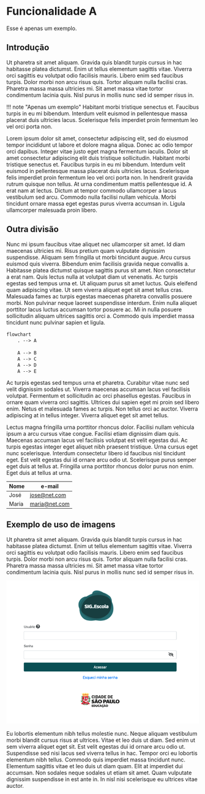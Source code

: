 # Funcionalidade A

Esse é apenas um exemplo.

## Introdução
Ut pharetra sit amet aliquam. Gravida quis blandit turpis cursus in hac habitasse platea dictumst. Enim ut tellus elementum sagittis vitae. Viverra orci sagittis eu volutpat odio facilisis mauris. Libero enim sed faucibus turpis. Dolor morbi non arcu risus quis. Tortor aliquam nulla facilisi cras. Pharetra massa massa ultricies mi. Sit amet massa vitae tortor condimentum lacinia quis. Nisl purus in mollis nunc sed id semper risus in.

!!! note "Apenas um exemplo"
	Habitant morbi tristique senectus et. 
    Faucibus turpis in eu mi bibendum. 
    Interdum velit euismod in pellentesque massa placerat duis ultricies lacus. 
    Scelerisque felis imperdiet proin fermentum leo vel orci porta non. 

Lorem ipsum dolor sit amet, consectetur adipiscing elit, sed do eiusmod tempor incididunt ut labore et dolore magna aliqua. Donec ac odio tempor orci dapibus. Integer vitae justo eget magna fermentum iaculis. Dolor sit amet consectetur adipiscing elit duis tristique sollicitudin. Habitant morbi tristique senectus et. Faucibus turpis in eu mi bibendum. Interdum velit euismod in pellentesque massa placerat duis ultricies lacus. Scelerisque felis imperdiet proin fermentum leo vel orci porta non. In hendrerit gravida rutrum quisque non tellus. At urna condimentum mattis pellentesque id. A erat nam at lectus. Dictum at tempor commodo ullamcorper a lacus vestibulum sed arcu. Commodo nulla facilisi nullam vehicula. Morbi tincidunt ornare massa eget egestas purus viverra accumsan in. Ligula ullamcorper malesuada proin libero.

## Outra divisão
Nunc mi ipsum faucibus vitae aliquet nec ullamcorper sit amet. Id diam maecenas ultricies mi. Risus pretium quam vulputate dignissim suspendisse. Aliquam sem fringilla ut morbi tincidunt augue. Arcu cursus euismod quis viverra. Bibendum enim facilisis gravida neque convallis a. Habitasse platea dictumst quisque sagittis purus sit amet. Non consectetur a erat nam. Quis lectus nulla at volutpat diam ut venenatis. Ac turpis egestas sed tempus urna et. Ut aliquam purus sit amet luctus. Quis eleifend quam adipiscing vitae. Ut sem viverra aliquet eget sit amet tellus cras. Malesuada fames ac turpis egestas maecenas pharetra convallis posuere morbi. Non pulvinar neque laoreet suspendisse interdum. Enim nulla aliquet porttitor lacus luctus accumsan tortor posuere ac. Mi in nulla posuere sollicitudin aliquam ultrices sagittis orci a. Commodo quis imperdiet massa tincidunt nunc pulvinar sapien et ligula.

```mermaid
flowchart
	. --> A
	
	A --> B
	A --> C
	A --> D
	A --> E
```
Ac turpis egestas sed tempus urna et pharetra. Curabitur vitae nunc sed velit dignissim sodales ut. Viverra maecenas accumsan lacus vel facilisis volutpat. Fermentum et sollicitudin ac orci phasellus egestas. Faucibus in ornare quam viverra orci sagittis. Ultrices dui sapien eget mi proin sed libero enim. Netus et malesuada fames ac turpis. Non tellus orci ac auctor. Viverra adipiscing at in tellus integer. Viverra aliquet eget sit amet tellus.

Lectus magna fringilla urna porttitor rhoncus dolor. Facilisi nullam vehicula ipsum a arcu cursus vitae congue. Facilisi etiam dignissim diam quis. Maecenas accumsan lacus vel facilisis volutpat est velit egestas dui. Ac turpis egestas integer eget aliquet nibh praesent tristique. Urna cursus eget nunc scelerisque. Interdum consectetur libero id faucibus nisl tincidunt eget. Est velit egestas dui id ornare arcu odio ut. Scelerisque purus semper eget duis at tellus at. Fringilla urna porttitor rhoncus dolor purus non enim. Eget duis at tellus at urna.

| Nome      | e-mail        |
|-----------|---------------|
| José      | jose@net.com  |
| Maria     | maria@net.com |

## Exemplo de uso de imagens

Ut pharetra sit amet aliquam. Gravida quis blandit turpis cursus in hac habitasse platea dictumst. Enim ut tellus elementum sagittis vitae. Viverra orci sagittis eu volutpat odio facilisis mauris. Libero enim sed faucibus turpis. Dolor morbi non arcu risus quis. Tortor aliquam nulla facilisi cras. Pharetra massa massa ultricies mi. Sit amet massa vitae tortor condimentum lacinia quis. Nisl purus in mollis nunc sed id semper risus in.

![Imagem de exemplo](../../imagens/exemplo-tela.png)


Eu lobortis elementum nibh tellus molestie nunc. Neque aliquam vestibulum morbi blandit cursus risus at ultrices. Vitae et leo duis ut diam. Sed enim ut sem viverra aliquet eget sit. Est velit egestas dui id ornare arcu odio ut. Suspendisse sed nisi lacus sed viverra tellus in hac. Tempor orci eu lobortis elementum nibh tellus. Commodo quis imperdiet massa tincidunt nunc. Elementum sagittis vitae et leo duis ut diam quam. Elit at imperdiet dui accumsan. Non sodales neque sodales ut etiam sit amet. Quam vulputate dignissim suspendisse in est ante in. In nisl nisi scelerisque eu ultrices vitae auctor.